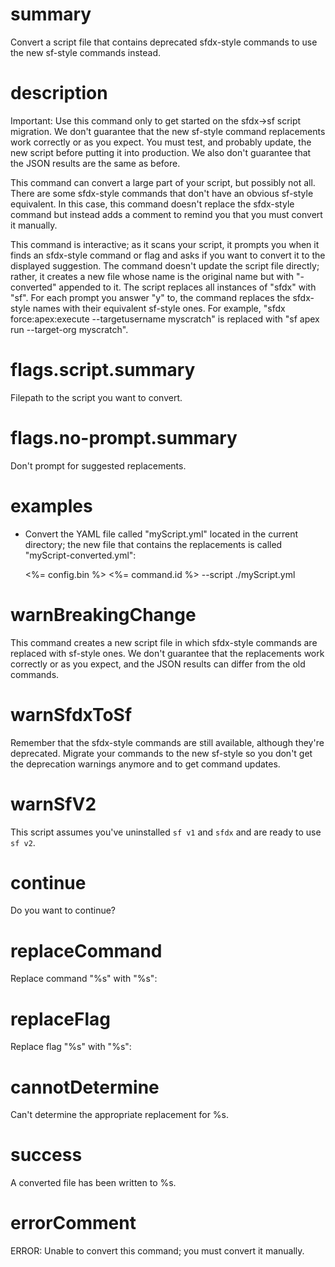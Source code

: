 # summary

Convert a script file that contains deprecated sfdx-style commands to use the new sf-style commands instead. 

# description

Important: Use this command only to get started on the sfdx->sf script migration. We don't guarantee that the new sf-style command replacements work correctly or as you expect. You must test, and probably update, the new script before putting it into production. We also don't guarantee that the JSON results are the same as before. 

This command can convert a large part of your script, but possibly not all. There are some sfdx-style commands that don't have an obvious sf-style equivalent. In this case, this command doesn't replace the sfdx-style command but instead adds a comment to remind you that you must convert it manually. 

This command is interactive; as it scans your script, it prompts you when it finds an sfdx-style command or flag and asks if you want to convert it to the displayed suggestion. The command doesn't update the script file directly; rather, it creates a new file whose name is the original name but with "-converted" appended to it. The script replaces all instances of "sfdx" with "sf". For each prompt you answer "y" to, the command replaces the sfdx-style names with their equivalent sf-style ones. For example, "sfdx force:apex:execute --targetusername myscratch" is replaced with "sf apex run --target-org myscratch".  

# flags.script.summary

Filepath to the script you want to convert.

# flags.no-prompt.summary

Don't prompt for suggested replacements.

# examples

- Convert the YAML file called "myScript.yml" located in the current directory; the new file that contains the replacements is called "myScript-converted.yml":

  <%= config.bin %> <%= command.id %> --script ./myScript.yml

# warnBreakingChange

This command creates a new script file in which sfdx-style commands are replaced with sf-style ones. We don't guarantee that the replacements work correctly or as you expect, and the JSON results can differ from the old commands. 

# warnSfdxToSf

Remember that the sfdx-style commands are still available, although they're deprecated. Migrate your commands to the new sf-style so you don't get the deprecation warnings anymore and to get command updates.

# warnSfV2

This script assumes you've uninstalled `sf v1` and `sfdx` and are ready to use `sf v2`.

# continue

Do you want to continue?

# replaceCommand

Replace command "%s" with "%s":

# replaceFlag

Replace flag "%s" with "%s":

# cannotDetermine

Can't determine the appropriate replacement for %s.

# success

A converted file has been written to %s.

# errorComment

ERROR: Unable to convert this command; you must convert it manually. 
